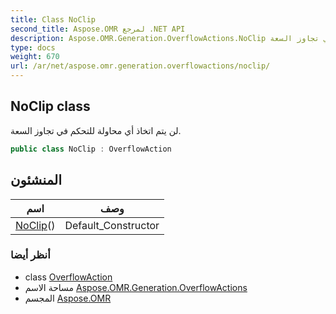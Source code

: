 ```yaml
---
title: Class NoClip
second_title: Aspose.OMR لمرجع .NET API
description: Aspose.OMR.Generation.OverflowActions.NoClip فصل. لن يتم اتخاذ أي محاولة للتحكم في تجاوز السعة.
type: docs
weight: 670
url: /ar/net/aspose.omr.generation.overflowactions/noclip/
---
```

## NoClip class

لن يتم اتخاذ أي محاولة للتحكم في تجاوز السعة.

```csharp
public class NoClip : OverflowAction
```

## المنشئون

| اسم | وصف |
| --- | --- |
| [NoClip](noclip/)() | Default_Constructor |

### أنظر أيضا

* class [OverflowAction](../overflowaction/)
* مساحة الاسم [Aspose.OMR.Generation.OverflowActions](../../aspose.omr.generation.overflowactions/)
* المجسم [Aspose.OMR](../../)


